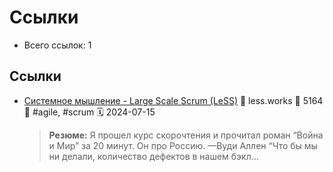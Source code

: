 # Ссылки

- Всего ссылок: 1

## Ссылки

- [Системное мышление - Large Scale Scrum (LeSS)](https://less.works/ru/less/principles/systems-thinking.html) 👤 less.works 💬 5164 🔖 #agile, #scrum 🗓️ 2024-07-15
    > **Резюме:** Я прошел курс скорочтения и прочитал роман “Война и Мир” за 20 минут. Он про Россию. —Вуди Аллен “Что бы мы ни делали, количество дефектов в нашем бэкл...
